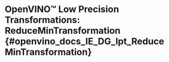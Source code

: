 # OpenVINO™ Low Precision Transformations: ReduceMinTransformation {#openvino_docs_IE_DG_lpt_ReduceMinTransformation}
